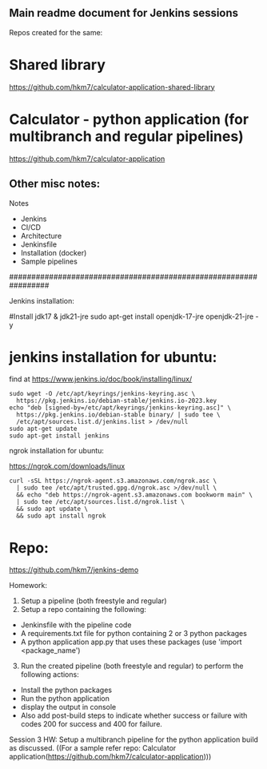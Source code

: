 ## Main readme document for Jenkins sessions


Repos created for the same:

# Shared library 
https://github.com/hkm7/calculator-application-shared-library

# Calculator - python application (for multibranch and regular pipelines)
https://github.com/hkm7/calculator-application



## Other misc notes:
Notes
- Jenkins
- CI/CD
- Architecture
- Jenkinsfile
- Installation (docker)
- Sample pipelines
  
#################################################################

Jenkins installation:

#Install jdk17 & jdk21-jre
sudo apt-get install openjdk-17-jre openjdk-21-jre -y

# jenkins installation for ubuntu:
find at https://www.jenkins.io/doc/book/installing/linux/ 
```
sudo wget -O /etc/apt/keyrings/jenkins-keyring.asc \
  https://pkg.jenkins.io/debian-stable/jenkins.io-2023.key
echo "deb [signed-by=/etc/apt/keyrings/jenkins-keyring.asc]" \
  https://pkg.jenkins.io/debian-stable binary/ | sudo tee \
  /etc/apt/sources.list.d/jenkins.list > /dev/null
sudo apt-get update
sudo apt-get install jenkins
```

ngrok installation for ubuntu:

https://ngrok.com/downloads/linux

```
curl -sSL https://ngrok-agent.s3.amazonaws.com/ngrok.asc \
  | sudo tee /etc/apt/trusted.gpg.d/ngrok.asc >/dev/null \
  && echo "deb https://ngrok-agent.s3.amazonaws.com bookworm main" \
  | sudo tee /etc/apt/sources.list.d/ngrok.list \
  && sudo apt update \
  && sudo apt install ngrok
```

# **Repo:**
https://github.com/hkm7/jenkins-demo

Homework:
1. Setup a pipeline (both freestyle and regular)
2. Setup a repo containing the following:
  - Jenkinsfile with the pipeline code
  - A requirements.txt file for python containing 2 or 3 python packages
  - A python application app.py that uses these packages (use 'import <package_name')
3. Run the created pipeline (both freestyle and regular) to perform the following actions:
  - Install the python packages
  - Run the python application
  - display the output in console
  - Also add post-build steps to indicate whether success or failure with codes 200 for success and 400 for failure.

Session 3 HW:
Setup a multibranch pipeline for the python application build as discussed. 
((For a sample refer repo: Calculator application(https://github.com/hkm7/calculator-application)))
